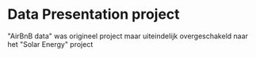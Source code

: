 # Data Presentation project

"AirBnB data" was origineel project maar uiteindelijk overgeschakeld naar het "Solar Energy" project
